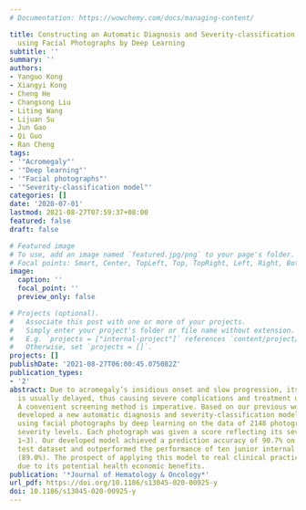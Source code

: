 ```yaml
---
# Documentation: https://wowchemy.com/docs/managing-content/

title: Constructing an Automatic Diagnosis and Severity-classification Model for Acromegaly
  using Facial Photographs by Deep Learning
subtitle: ''
summary: ''
authors:
- Yanguo Kong
- Xiangyi Kong
- Cheng He
- Changsong Liu
- Liting Wang
- Lijuan Su
- Jun Gao
- Qi Guo
- Ran Cheng
tags:
- '"Acromegaly"'
- '"Deep learning"'
- '"Facial photographs"'
- '"Severity-classification model"'
categories: []
date: '2020-07-01'
lastmod: 2021-08-27T07:59:37+08:00
featured: false
draft: false

# Featured image
# To use, add an image named `featured.jpg/png` to your page's folder.
# Focal points: Smart, Center, TopLeft, Top, TopRight, Left, Right, BottomLeft, Bottom, BottomRight.
image:
  caption: ''
  focal_point: ''
  preview_only: false

# Projects (optional).
#   Associate this post with one or more of your projects.
#   Simply enter your project's folder or file name without extension.
#   E.g. `projects = ["internal-project"]` references `content/project/deep-learning/index.md`.
#   Otherwise, set `projects = []`.
projects: []
publishDate: '2021-08-27T06:00:45.075082Z'
publication_types:
- '2'
abstract: Due to acromegaly’s insidious onset and slow progression, its diagnosis
  is usually delayed, thus causing severe complications and treatment difficulty.
  A convenient screening method is imperative. Based on our previous work, we herein
  developed a new automatic diagnosis and severity-classification model for acromegaly
  using facial photographs by deep learning on the data of 2148 photographs at different
  severity levels. Each photograph was given a score reflecting its severity (range
  1~3). Our developed model achieved a prediction accuracy of 90.7% on the internal
  test dataset and outperformed the performance of ten junior internal medicine physicians
  (89.0%). The prospect of applying this model to real clinical practices is promising
  due to its potential health economic benefits.
publication: '*Journal of Hematology & Oncology*'
url_pdf: https://doi.org/10.1186/s13045-020-00925-y
doi: 10.1186/s13045-020-00925-y
---
```

